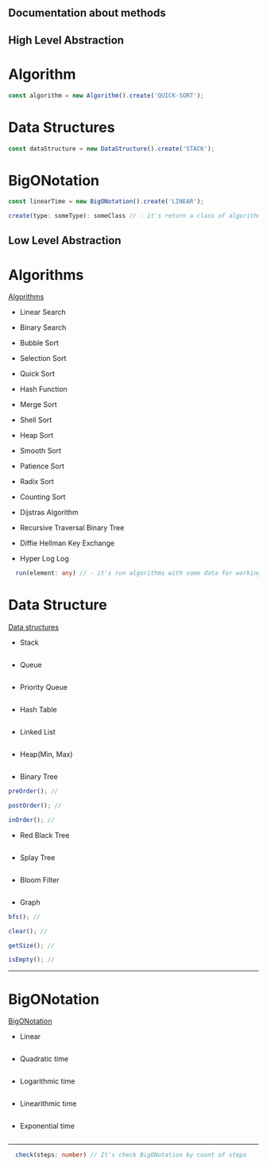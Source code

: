 ## Documentation about methods

## High Level Abstraction

# Algorithm

```ts
const algorithm = new Algorithm().create('QUICK-SORT');
```

# Data Structures

```ts
const dataStructure = new DataStructure().create('STACK');
```

# BigONotation

```ts
const linearTime = new BigONotation().create('LINEAR');
```

```ts
create(type: someType): someClass // - it's return a class of algorithm/data-structure/bigONotation, which you want to use
```

## Low Level Abstraction

# Algorithms

[Algorithms](https://github.com/Arkady-Skvortsov/algorithm.js/blob/main/ALGORITHM.md)

- Linear Search

- Binary Search

- Bubble Sort

- Selection Sort

- Quick Sort

- Hash Function

- Merge Sort

- Shell Sort

- Heap Sort

- Smooth Sort

- Patience Sort

- Radix Sort

- Counting Sort

- Dijstras Algorithm

- Recursive Traversal Binary Tree

- Diffie Hellman Key Exchange

- Hyper Log Log

```ts
  run(element: any) // - it's run algorithms with some data for working it: array / object;
```

# Data Structure

[Data structures](https://github.com/Arkady-Skvortsov/algorithm.js/blob/main/DATA-STRUCTURE.md)

- Stack

```ts

```

- Queue

```ts

```

- Priority Queue

```ts

```

- Hash Table

```ts

```

- Linked List

```ts

```

- Heap(Min, Max)

```ts

```

- Binary Tree

```ts
preOrder(); //

postOrder(); //

inOrder(); //
```

- Red Black Tree

```ts

```

- Splay Tree

```ts

```

- Bloom Filter

```ts

```

- Graph

```ts
bfs(); //
```

```ts
clear(); //

getSize(); //

isEmpty(); //
```

---

# BigONotation

[BigONotation](https://github.com/Arkady-Skvortsov/algorithm.js/blob/main/BIG-O-NOTATION.md)

- Linear

```ts

```

- Quadratic time

```ts

```

- Logarithmic time

```ts

```

- Linearithmic time

```ts

```

- Exponential time

```ts

```

---

```ts
  check(steps: number) // It's check BigONotation by count of steps
```
